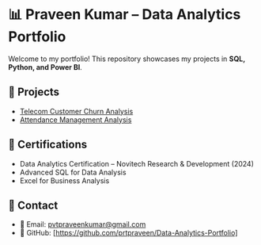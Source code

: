 # 📊 Praveen Kumar – Data Analytics Portfolio  

Welcome to my portfolio! This repository showcases my projects in **SQL, Python, and Power BI**.  

## 🔹 Projects  
- [Telecom Customer Churn Analysis](./Projects/Telecom-Churn-Analysis)  
- [Attendance Management Analysis](./Projects/Attendance-Management)  

## 🔹 Certifications  
- Data Analytics Certification – Novitech Research & Development (2024)  
- Advanced SQL for Data Analysis  
- Excel for Business Analysis  

## 🔹 Contact  
- 📧 Email: pvtpraveenkumar@gmail.com 
- 🐙 GitHub: [https://github.com/prtpraveen/Data-Analytics-Portfolio]
